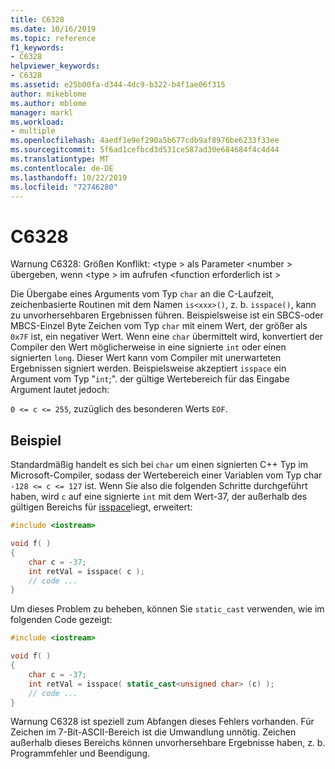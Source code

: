 ```yaml
---
title: C6328
ms.date: 10/16/2019
ms.topic: reference
f1_keywords:
- C6328
helpviewer_keywords:
- C6328
ms.assetid: e25b00fa-d344-4dc9-b322-b4f1ae06f315
author: mikeblome
ms.author: mblome
manager: markl
ms.workload:
- multiple
ms.openlocfilehash: 4aedf1e9ef290a5b677cdb9af8976be6233f33ee
ms.sourcegitcommit: 5f6ad1cefbcd3d531ce587ad30e684684f4c4d44
ms.translationtype: MT
ms.contentlocale: de-DE
ms.lasthandoff: 10/22/2019
ms.locfileid: "72746280"
---
```

# <a name="c6328"></a>C6328

Warnung C6328: Größen Konflikt: \<type > als Parameter \<number > übergeben, wenn \<type > im aufrufen \<function erforderlich ist >

Die Übergabe eines Arguments vom Typ `char` an die C-Laufzeit, zeichenbasierte Routinen mit dem Namen `is<xxx>()`, z. b. `isspace()`, kann zu unvorhersehbaren Ergebnissen führen. Beispielsweise ist ein SBCS-oder MBCS-Einzel Byte Zeichen vom Typ `char` mit einem Wert, der größer als `0x7F` ist, ein negativer Wert. Wenn eine `char` übermittelt wird, konvertiert der Compiler den Wert möglicherweise in eine signierte `int` oder einen signierten `long`. Dieser Wert kann vom Compiler mit unerwarteten Ergebnissen signiert werden. Beispielsweise akzeptiert `isspace` ein Argument vom Typ "`int`;". der gültige Wertebereich für das Eingabe Argument lautet jedoch:

`0 <= c <= 255`, zuzüglich des besonderen Werts `EOF`.

## <a name="example"></a>Beispiel

Standardmäßig handelt es sich bei `char` um einen signierten C++ Typ im Microsoft-Compiler, sodass der Wertebereich einer Variablen vom Typ char `-128 <= c <= 127` ist. Wenn Sie also die folgenden Schritte durchgeführt haben, wird `c` auf eine signierte `int` mit dem Wert-37, der außerhalb des gültigen Bereichs für [isspace](/cpp/standard-library/locale-functions#isspace)liegt, erweitert:

```cpp
#include <iostream>

void f( )
{
    char c = -37;
    int retVal = isspace( c );
    // code ...
}
```

Um dieses Problem zu beheben, können Sie `static_cast` verwenden, wie im folgenden Code gezeigt:

```cpp
#include <iostream>

void f( )
{
    char c = -37;
    int retVal = isspace( static_cast<unsigned char> (c) );
    // code ...
}
```

Warnung C6328 ist speziell zum Abfangen dieses Fehlers vorhanden. Für Zeichen im 7-Bit-ASCII-Bereich ist die Umwandlung unnötig. Zeichen außerhalb dieses Bereichs können unvorhersehbare Ergebnisse haben, z. b. Programmfehler und Beendigung.
